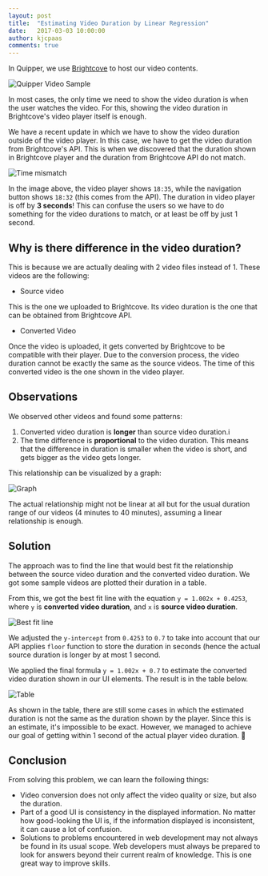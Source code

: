 ```yaml
---
layout: post
title:  "Estimating Video Duration by Linear Regression"
date:   2017-03-03 10:00:00
author: kjcpaas
comments: true
---
```


In Quipper, we use [Brightcove](https://www.brightcove.com/) to host our video contents.

![Quipper Video Sample](https://cloud.githubusercontent.com/assets/3772828/23352748/eb3774a2-fd03-11e6-9fbc-5b4049d986d5.png)

In most cases, the only time we need to show the video duration is when the user watches the video. For this, showing the video duration in Brightcove's video player itself is enough.

We have a recent update in which we have to show the video duration outside of the video player. In this case, we have to get the video duration from Brightcove's API. This is when we discovered that the duration shown in Brightcove player and the duration from Brightcove API do not match.

![Time mismatch](https://cloud.githubusercontent.com/assets/3772828/22539207/61f06e4c-e953-11e6-98ba-7756d09f2a93.png)

In the image above, the video player shows `18:35`, while the navigation button shows `18:32` (this comes from the API). The duration in video player is off by **3 seconds**! This can confuse the users so we have to do something for the video durations to match, or at least be off by just 1 second.

## Why is there difference in the video duration?

This is because we are actually dealing with 2 video files instead of 1. These videos are the following:

- Source video

This is the one we uploaded to Brightcove. Its video duration is the one that can be obtained from Brightcove API.

- Converted Video

Once the video is uploaded, it gets converted by Brightcove to be compatible with their player. Due to the conversion process, the video duration cannot be exactly the same as the source videos. The time of this converted video is the one shown in the video player.

## Observations

We observed other videos and found some patterns:

1. Converted video duration is **longer** than source video duration.i
2. The time difference is **proportional** to the video duration. This means that the difference in duration is smaller when the video is short, and gets bigger as the video gets longer.

This relationship can be visualized by a graph:

![Graph](https://cloud.githubusercontent.com/assets/3772828/23353842/7946a3da-fd09-11e6-98d4-d2c2c46cd877.png)

The actual relationship might not be linear at all but for the usual duration range of our videos (4 minutes to 40 minutes), assuming a linear relationship is enough.

## Solution

The approach was to find the line that would best fit the relationship between the source video duration and the converted video duration. We got some sample videos are plotted their duration in a table.

From this, we got the best fit line with the equation `y = 1.002x + 0.4253`, where `y` is **converted video duration**, and `x` is **source video duration**.

![Best fit line](https://cloud.githubusercontent.com/assets/3772828/22541505/a2a02af0-e961-11e6-9a7e-1cdfb17f37af.png)

We adjusted the `y-intercept` from `0.4253` to `0.7` to take into account that our API applies `floor` function to store the duration in seconds (hence the actual source duration is longer by at most 1 second.

We applied the final formula `y = 1.002x + 0.7` to estimate the converted video duration shown in our UI elements. The result is in the table below.

![Table](https://cloud.githubusercontent.com/assets/3772828/22541488/7b634d0a-e961-11e6-91d0-109801c0ce38.png)


As shown in the table, there are still some cases in which the estimated duration is not the same as the duration shown by the player. Since this is an estimate, it's impossible to be exact. However, we managed to achieve our goal of getting within 1 second of the actual player video duration. :tada:

## Conclusion

From solving this problem, we can learn the following things:

- Video conversion does not only affect the video quality or size, but also the duration.
- Part of a good UI is consistency in the displayed information. No matter how good-looking the UI is, if the information displayed is inconsistent, it can cause a lot of confusion.
- Solutions to problems encountered in web development may not always be found in its usual scope. Web developers must always be prepared to look for answers beyond their current realm of knowledge. This is one great way to improve skills.

